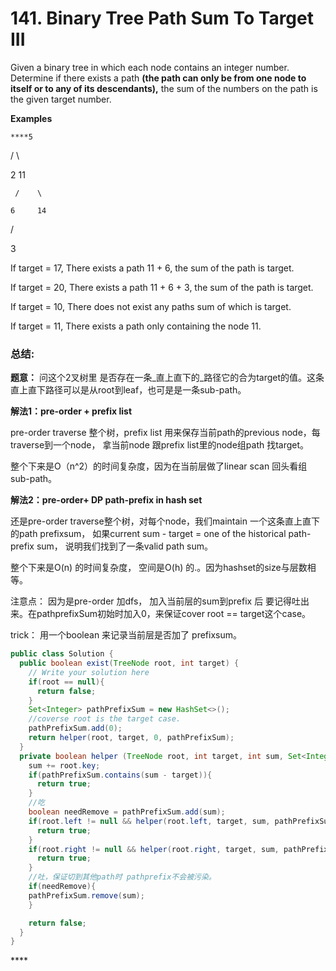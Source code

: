 # 141. Binary Tree Path Sum To Target III

Given a binary tree in which each node contains an integer number. Determine if there exists a path **\(the path can only be from one node to itself or to any of its descendants\),** the sum of the numbers on the path is the given target number.

**Examples**

    ****5

  /    \

2      11

     /    \

    6     14

  /

 3  


If target = 17, There exists a path 11 + 6, the sum of the path is target.

If target = 20, There exists a path 11 + 6 + 3, the sum of the path is target.

If target = 10, There does not exist any paths sum of which is target.

If target = 11, There exists a path only containing the node 11.

### 总结:

**题意：** 问这个2叉树里 是否存在一条_直上直下的_路径它的合为target的值。这条直上直下路径可以是从root到leaf，也可是是一条sub-path。

**解法1：pre-order + prefix list**

pre-order traverse 整个树，prefix list 用来保存当前path的previous node，每traverse到一个node， 拿当前node 跟prefix list里的node组path 找target。 

整个下来是O（n^2）的时间复杂度，因为在当前层做了linear scan 回头看组sub-path。

**解法2：pre-order+ DP  path-prefix in hash set**

还是pre-order traverse整个树，对每个node，我们maintain 一个这条直上直下的path prefixsum， 如果current sum - target = one of the historical path-prefix sum， 说明我们找到了一条valid path sum。

整个下来是O\(n\) 的时间复杂度， 空间是O\(h\) 的.。因为hashset的size与层数相等。

注意点： 因为是pre-order 加dfs， 加入当前层的sum到prefix 后 要记得吐出来。在pathprefixSum初始时加入0，来保证cover root == target这个case。

trick： 用一个boolean 来记录当前层是否加了 prefixsum。

```java
public class Solution {
  public boolean exist(TreeNode root, int target) {
    // Write your solution here
    if(root == null){
      return false;
    }
    Set<Integer> pathPrefixSum = new HashSet<>();
    //coverse root is the target case.
    pathPrefixSum.add(0);
    return helper(root, target, 0, pathPrefixSum);
  }
  private boolean helper (TreeNode root, int target, int sum, Set<Integer> pathPrefixSum) {
    sum += root.key;
    if(pathPrefixSum.contains(sum - target)){
      return true;
    }
    //吃
    boolean needRemove = pathPrefixSum.add(sum);
    if(root.left != null && helper(root.left, target, sum, pathPrefixSum)){
      return true;
    }
    if(root.right != null && helper(root.right, target, sum, pathPrefixSum)){
      return true;
    }
    //吐，保证切到其他path时 pathprefix不会被污染。
    if(needRemove){
    pathPrefixSum.remove(sum); 
    }

    return false;
  }
}
```





\*\*\*\*

